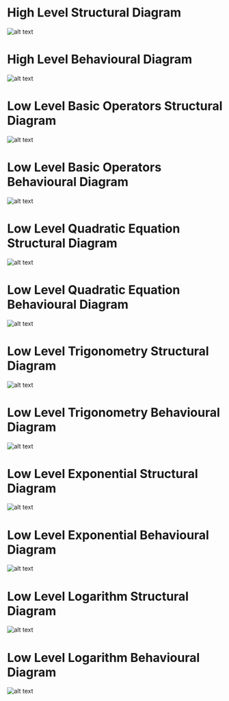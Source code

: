# High Level Structural Diagram
![alt text](https://github.com/99003572/Arya-Calculator/blob/main/2.%20Design/High%20Level%20Design/Structural%20Diagram/structural.jpeg)

# High Level Behavioural Diagram
![alt text](https://github.com/99003572/Arya-Calculator/blob/main/2.%20Design/High%20Level%20Design/Behavioural%20Diagram/behavioral.jpeg)

# Low Level Basic Operators Structural Diagram
![alt text](https://github.com/99003572/Arya-Calculator/blob/main/2.%20Design/Low%20Level%20Design/Simple%20Operations/Structural%20Diagram.jpg)

# Low Level Basic Operators Behavioural Diagram
![alt text](https://github.com/99003572/Arya-Calculator/blob/main/2.%20Design/Low%20Level%20Design/Simple%20Operations/Use%20Case%20diagram.jpg)

# Low Level Quadratic Equation Structural Diagram
![alt text](https://github.com/99003572/Arya-Calculator/blob/main/2.%20Design/Low%20Level%20Design/Quadratic/Structural.png)

# Low Level Quadratic Equation Behavioural Diagram
![alt text](https://github.com/99003572/Arya-Calculator/blob/main/2.%20Design/Low%20Level%20Design/Quadratic/Behavioural.png)

# Low Level Trigonometry Structural Diagram
![alt text](https://github.com/99003572/Arya-Calculator/blob/main/2.%20Design/Low%20Level%20Design/Trignometry/Trigonometry_Structural_Diagram.png)

# Low Level Trigonometry Behavioural Diagram
![alt text](https://github.com/99003572/Arya-Calculator/blob/main/2.%20Design/Low%20Level%20Design/Trignometry/Trigonometry_Behavioural_Diagram.png)

# Low Level Exponential Structural Diagram 
![alt text](https://github.com/99003572/Arya-Calculator/blob/main/2.%20Design/Low%20Level%20Design/Exponential/Structural.jpg)

# Low Level Exponential Behavioural Diagram
![alt text](https://github.com/99003572/Arya-Calculator/blob/main/2.%20Design/Low%20Level%20Design/Exponential/Behavioural.jpg)

# Low Level Logarithm Structural Diagram
![alt text](https://github.com/99003572/Arya-Calculator/blob/main/2.%20Design/Low%20Level%20Design/Logarithm/Structural%20Diagram(2).jpg)

# Low Level Logarithm Behavioural Diagram
![alt text](https://github.com/99003572/Arya-Calculator/blob/main/2.%20Design/Low%20Level%20Design/Logarithm/Use%20Case%20Diagram(1).jpg)
